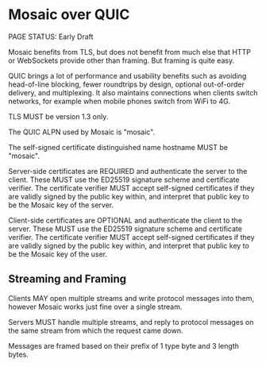 # Mosaic over QUIC

<status>PAGE STATUS: Early Draft</status>

Mosaic benefits from TLS, but does not benefit from much else that HTTP or WebSockets
provide other than framing. But framing is quite easy.

QUIC brings a lot of performance and usability benefits such as avoiding head-of-line
blocking, fewer roundtrips by design, optional out-of-order delivery, and multiplexing.
It also maintains connections when clients switch networks, for example when mobile
phones switch from WiFi to 4G.

TLS MUST be version 1.3 only.

The QUIC ALPN used by Mosaic is "mosaic".

The self-signed certificate distinguished name hostname MUST be "mosaic".

Server-side certificates are REQUIRED and authenticate the server to the client.
These MUST use the ED25519 signature scheme and certificate verifier.
The certificate verifier MUST accept self-signed certificates if they are validly
signed by the public key within, and interpret that public key to be the Mosaic
key of the server.

Client-side certificates are OPTIONAL and authenticate the client to the server.
These MUST use the ED25519 signature scheme and certificate verifier.
The certificate verifier MUST accept self-signed certificates if they are validly
signed by the public key within, and interpret that public key to be the Mosaic
key of the user.

## Streaming and Framing

Clients MAY open multiple streams and write protocol messages into them, however Mosaic
works just fine over a single stream.

Servers MUST handle multiple streams, and reply to protocol messages on the same stream
from which the request came down.

Messages are framed based on their prefix of 1 type byte and 3 length bytes.
